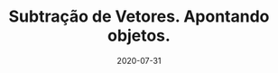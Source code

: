 ---
layout: page
title: "Subtração de Vetores. Apontando objetos."
date: 2020-07-31
type: video
description: Neste vídeo foco mais na subtração de vetores, que é muito útil para fazer um objeto apontar para outro objeto.
entry_number: 79
youtube_video_id: tZ4u93Nksoo
repository: 0079-curso-js-p5-parte35
has_code: false
has_p5: true
p5_code_id: J9XrXSYLj
tags: [Curso Javascript, P5, Vetores, Subtração]
playlists: [Curso de JavaScript com P5.js]
permalink: /curso-javascript-p5-35/
---